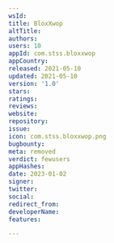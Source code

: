 ```yaml
---
wsId: 
title: BloxXwop
altTitle: 
authors: 
users: 10
appId: com.stss.bloxxwop
appCountry: 
released: 2021-05-10
updated: 2021-05-10
version: '1.0'
stars: 
ratings: 
reviews: 
website: 
repository: 
issue: 
icon: com.stss.bloxxwop.png
bugbounty: 
meta: removed
verdict: fewusers
appHashes: 
date: 2023-01-02
signer: 
twitter: 
social: 
redirect_from: 
developerName: 
features: 

---
```


